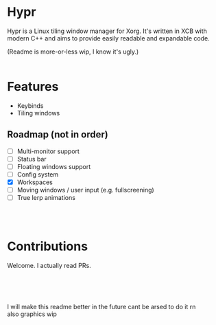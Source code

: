 # Hypr

Hypr is a Linux tiling window manager for Xorg. It's written in XCB with modern C++ and aims to provide easily readable and expandable code.

(Readme is more-or-less wip, I know it's ugly.)
<br/><br/>

# Features
- Keybinds
- Tiling windows

## Roadmap (not in order)
- [ ] Multi-monitor support
- [ ] Status bar
- [ ] Floating windows support
- [ ] Config system
- [x] Workspaces
- [ ] Moving windows / user input (e.g. fullscreening)
- [ ] True lerp animations

<br/><br/>

# Contributions
Welcome. I actually read PRs.

<br/>
<br/>
<br/>

I will make this readme better in the future cant be arsed to do it rn
<br/> also graphics wip